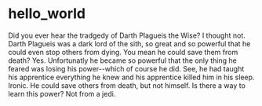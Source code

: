 # hello_world
Did you ever hear the tradgedy of Darth Plagueis the Wise?
I thought not.
Darth Plagueis was a dark lord of the sith, so great and so powerful that he could even stop others from dying.
You mean he could save them from death?
Yes.  Unfortunatly he became so powerful that the only thing he feared was losing his power--which of course he did.
See, he had taught his apprentice everything he knew and his apprentice killed him in his sleep.
Ironic.
He could save others from death, but not himself.
Is there a way to learn this power?
Not from a jedi.
